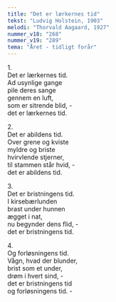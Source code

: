```yaml
---
title: "Det er lærkernes tid"
tekst: "Ludvig Holstein, 1903"
melodi: "Thorvald Aagaard, 1927"
nummer_v18: "268"
nummer_v19: "289"
tema: "Året - tidligt forår"
---
```


1\.\
Det er lærkernes tid.\
Ad usynlige gange\
pile deres sange\
gennem en luft,\
som er sitrende blid, -\
det er lærkernes tid.

2\.\
Det er abildens tid.\
Over grene og kviste\
myldre og briste\
hvirvlende stjerner,\
til stammen står hvid, -\
det er abildens tid.

3\.\
Det er bristningens tid.\
I kirsebærlunden\
brast under hunnen\
ægget i nat,\
nu begynder dens flid, -\
det er bristningens tid.

4\.\
Og forløsningens tid.\
Vågn, hvad der blunder,\
brist som et under,\
drøm i hvert sind, -\
det er bristningens tid\
og forløsningens tid. -